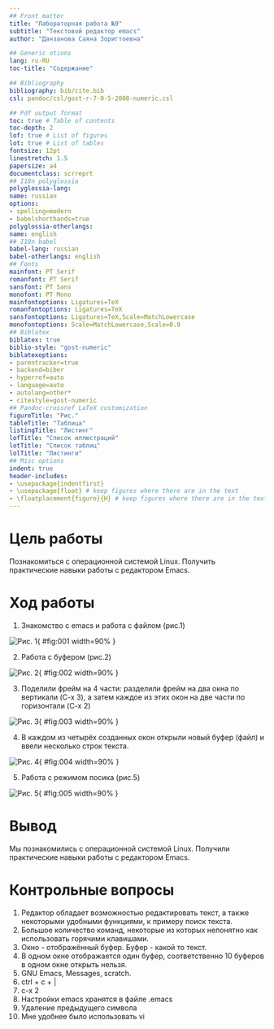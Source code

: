 ```yaml
---
## Front matter
title: "Лабораторная работа №9"
subtitle: "Текстовой редактор emacs"
author: "Данзанова Саяна Зоригтоевна"

## Generic otions
lang: ru-RU
toc-title: "Содержание"

## Bibliography
bibliography: bib/cite.bib
csl: pandoc/csl/gost-r-7-0-5-2008-numeric.csl

## Pdf output format
toc: true # Table of contents
toc-depth: 2
lof: true # List of figures
lot: true # List of tables
fontsize: 12pt
linestretch: 1.5
papersize: a4
documentclass: scrreprt
## I18n polyglossia
polyglossia-lang:
name: russian
options:
- spelling=modern
- babelshorthands=true
polyglossia-otherlangs:
name: english
## I18n babel
babel-lang: russian
babel-otherlangs: english
## Fonts
mainfont: PT Serif
romanfont: PT Serif
sansfont: PT Sans
monofont: PT Mono
mainfontoptions: Ligatures=TeX
romanfontoptions: Ligatures=TeX
sansfontoptions: Ligatures=TeX,Scale=MatchLowercase
monofontoptions: Scale=MatchLowercase,Scale=0.9
## Biblatex
biblatex: true
biblio-style: "gost-numeric"
biblatexoptions:
- parentracker=true
- backend=biber
- hyperref=auto
- language=auto
- autolang=other*
- citestyle=gost-numeric
## Pandoc-crossref LaTeX customization
figureTitle: "Рис."
tableTitle: "Таблица"
listingTitle: "Листинг"
lofTitle: "Список иллюстраций"
lotTitle: "Список таблиц"
lolTitle: "Листинги"
## Misc options
indent: true
header-includes:
- \usepackage{indentfirst}
- \usepackage{float} # keep figures where there are in the text
- \floatplacement{figure}{H} # keep figures where there are in the text
---
```

# Цель работы
Познакомиться с операционной системой Linux. Получить практические навыки работы с редактором Emacs.

# Ход работы
1. Знакомство с emacs и работа с файлом (рис.1)

![Рис. 1](1.jpg){ #fig:001 width=90% }

2. Работа с буфером (рис.2)

![Рис. 2](2.jpg){ #fig:002 width=90% }

3. Поделили фрейм на 4 части: разделили фрейм на два окна по вертикали (C-x 3), а затем каждое из этих окон на две части по горизонтали (C-x 2)

![Рис. 3](3.jpg){ #fig:003 width=90% }

4. В каждом из четырёх созданных окон открыли новый буфер (файл) и ввели несколько строк текста.

![Рис. 4](4.jpg){ #fig:004 width=90% }

5. Работа с режимом посика (рис.5)

![Рис. 5](5.jpg){ #fig:005 width=90% } 
# Вывод
Мы познакомились с операционной системой Linux. Получили практические навыки работы с редактором Emacs.
# Контрольные вопросы
1.	Редактор обладает возможностью редактировать текст, а также некоторыми удобными функциями, к примеру поиск текста.
2.	Большое количество команд, некоторые из которых непонятно как использовать горячими клавишами.
3.	Окно - отображённый буфер. Буфер - какой то текст.
4.	В одном окне отображается один буфер, соответственно 10 буферов в одном окне открыть нельзя.
5.	GNU Emacs, Messages, scratch.
6.	ctrl + c + |
7.	c-x 2
8.	Настройки emacs хранятся в файле .emacs
9.	Удаление предыдущего символа
10.	Мне удобнее было использовать vi
